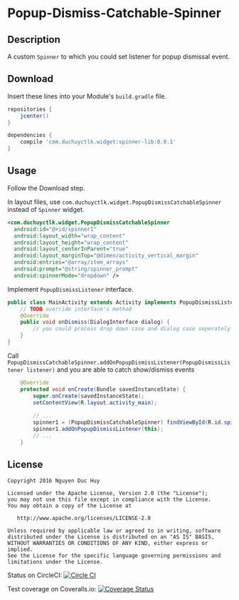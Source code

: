 Popup-Dismiss-Catchable-Spinner
===============================


Description
--
A custom `Spinner` to which you could set listener for popup dismissal event.

Download
--
Insert these lines into your Module's `build.gradle` file.
```gradle
repositories {
    jcenter()
}

dependencies {
    compile 'com.duchuyctlk.widget:spinner-lib:0.0.1'
}
```

Usage
--
Follow the Download step.

In layout files, use `com.duchuyctlk.widget.PopupDismissCatchableSpinner` instead of `Spinner` widget.

```xml
<com.duchuyctlk.widget.PopupDismissCatchableSpinner
  android:id="@+id/spinner1"
  android:layout_width="wrap_content"
  android:layout_height="wrap_content"
  android:layout_centerInParent="true"
  android:layout_marginTop="@dimen/activity_vertical_margin"
  android:entries="@array/item_arrays"
  android:prompt="@string/spinner_prompt"
  android:spinnerMode="dropdown" />
```

Implement `PopupDismissListener` interface.

```java
public class MainActivity extends Activity implements PopupDismissListener {
	// TODO override interface's method
	@Override
	public void onDismiss(DialogInterface dialog) {
		// you could process drop down case and dialog case seperately if needed
	}
}
```

Call `PopupDismissCatchableSpinner.addOnPopupDismissListener(PopupDismissListener listener)` and you are able to catch show/dismiss events

```java
	@Override
	protected void onCreate(Bundle savedInstanceState) {
		super.onCreate(savedInstanceState);
		setContentView(R.layout.activity_main);
		
		// ...
		spinner1 = (PopupDismissCatchableSpinner) findViewById(R.id.spinner1);
		spinner1.addOnPopupDismissListener(this);		
		// ...
	}
```

License
--

    Copyright 2016 Nguyen Duc Huy

    Licensed under the Apache License, Version 2.0 (the "License");
    you may not use this file except in compliance with the License.
    You may obtain a copy of the License at

       http://www.apache.org/licenses/LICENSE-2.0

    Unless required by applicable law or agreed to in writing, software
    distributed under the License is distributed on an "AS IS" BASIS,
    WITHOUT WARRANTIES OR CONDITIONS OF ANY KIND, either express or implied.
    See the License for the specific language governing permissions and
    limitations under the License.

Status on CircleCI:
[![Circle CI](https://circleci.com/gh/duchuyctlk/Popup-Dismiss-Catchable-Spinner.svg?style=svg)](https://circleci.com/gh/duchuyctlk/Popup-Dismiss-Catchable-Spinner)

Test coverage on Coveralls.io:
[![Coverage Status](https://coveralls.io/repos/github/duchuyctlk/Popup-Dismiss-Catchable-Spinner/badge.svg?branch=master)](https://coveralls.io/github/duchuyctlk/Popup-Dismiss-Catchable-Spinner?branch=master)
